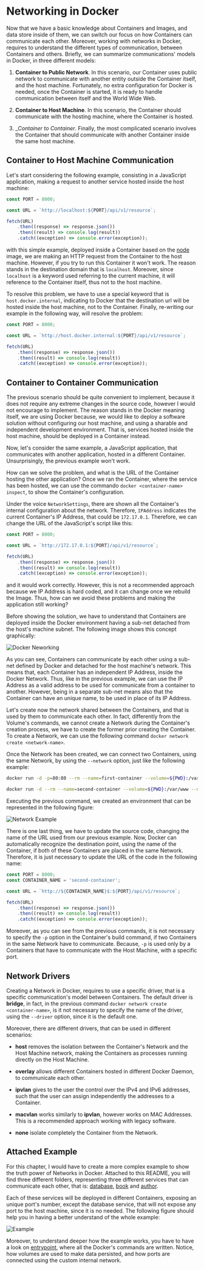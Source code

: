 # Networking in Docker

Now that we have a basic knowledge about Containers and Images, and data store inside of them, we can switch our focus on how Containers can communicate each other. Moreover, working with networks in Docker, requires to understand the different types of communication, between Containers and others. Briefly, we can summarize communications' models in Docker, in three different models:

1. __Container to Public Network__. In this scenario, our Container uses public network to communicate with another entity outside the Container itself, and the host machine. Fortunately, no extra configuration for Docker is needed, once the Container is started, it is ready to handle communication between itself and the World Wide Web.

2. __Container to Host Machine__. In this scenario, the Container should communicate with the hosting machine, where the Container is hosted.

3. __Container to Container_. Finally, the most complicated scenario involves the Container that should communicate with another Container inside the same host machine.

## Container to Host Machine Communication

Let's start considering the following example, consisting in a JavaScript application, making a request to another service hosted inside the host machine:

```javascript
const PORT = 8000;

const URL = `http://localhost:${PORT}/api/v1/resource`;

fetch(URL)
    .then((response) => response.json())
    .then((result) => console.log(result))
    .catch((exception) => console.error(exception));
```

with this simple example, deployed inside a Container based on the [node](https://hub.docker.com/_/node) image, we are making an HTTP request from the Container to the host machine. However, if you try to run this Container it won't work. The reason stands in the destination domain that is `localhost`. Moreover, since `localhost` is a keyword used referring to the current machine, it will reference to the Container itself, thus not to the host machine.

To resolve this problem, we have to use a special keyword that is `host.docker.internal`, indicating to Docker that the destination url will be hosted inside the host machine, not to the Container. Finally, re-writing our example in the following way, will resolve the problem:

```javascript
const PORT = 8000;

const URL = `http://host.docker.internal:${PORT}/api/v1/resource`;

fetch(URL)
    .then((response) => response.json())
    .then((result) => console.log(result))
    .catch((exception) => console.error(exception));
```

## Container to Container Communication

The previous scenario should be quite convenient to implement, because it does not require any extreme changes in the source code, however I would not encourage to implement. The reason stands in the Docker meaning itself, we are using Docker because, we would like to deploy a software solution without configuring our host machine, and using a sharable and independent development environment. That is, services hosted inside the host machine, should be deployed in a Container instead.

Now, let's consider the same example, a JavaScript application, that communicates with another application, hosted in a different Container. Unsurprisingly, the previous example won't work.

How can we solve the problem, and what is the URL of the Container hosting the other application? Once we ran the Container, where the service has been hosted, we can use the commando `docker <container-name> inspect`, to show the Container's configuration.

Under the voice `NetworkSettings`, there are shown all the Container's internal configuration about the network. Therefore, `IPAddress` indicates the current Container's IP Address, that could be `172.17.0.1`. Therefore, we can change the URL of the JavaScript's script like this:

```javascript
const PORT = 8000;

const URL = `http://172.17.0.1:${PORT}/api/v1/resource`;

fetch(URL)
    .then((response) => response.json())
    .then((result) => console.log(result))
    .catch((exception) => console.error(exception));
```

and it would work correctly. However, this is not a recommended approach because we IP Address is hard coded, and it can change once we rebuild the Image. Thus, how can we avoid these problems and making the application still working?

Before showing the solution, we have to understand that Containers are deployed inside the Docker environment having a sub-net detached from the host's machine subnet. The following image shows this concept graphically:

<div style="width: 100%">
    <img src="../assets/3. Networking/Docker Network.png" alt="Docker Neworking"/>
</div>

As you can see, Containers can communicate by each other using a sub-net defined by Docker and detached for the host machine's network. This means that, each Container has an independent IP Address, inside the Docker Network. Thus, like in the previous example, we can use the IP Address as a valid address to be used for communicate from a container to another. However, being in a separate sub-net means also that the Container can have an unique name, to be used in place of its IP Address.

Let's create now the network shared between the Containers, and that is used by them to communicate each other. In fact, differently from the Volume's commands, we cannot create a Network during the Container's creation process, we have to create the former prior creating the Container. To create a Network, we can use the following command `docker network create <network-name>`.

Once the Network has been created, we can connect two Containers, using the same Network, by using the `--network` option, just like the following example:

```bash
docker run -d -p=80:80 --rm --name=first-container --volume=${PWD}:/var/www --network=container-network first-container-image

docker run -d --rm --name=second-container --volume=${PWD}:/var/www --network=container-network second-container-image
```

Executing the previous command, we created an environment that can be represented in the following figure:

<div style="width: 100%">
    <img src="../assets/3. Networking/Network Example.png" alt="Network Example"/>
</div>

There is one last thing, we have to update the source code, changing the name of the URL used from our previous example. Now, Docker can automatically recognize the destination point, using the name of the Container, if both of these Containers are placed in the same Network. Therefore, it is just necessary to update the URL of the code in the following name:

```javascript
const PORT = 8000;
const CONTAINER_NAME = 'second-container';

const URL = `http://${CONTAINER_NAME}$:${PORT}/api/v1/resource`;

fetch(URL)
    .then((response) => response.json())
    .then((result) => console.log(result))
    .catch((exception) => console.error(exception));
```

Moreover, as you can see from the previous commands, it is not necessary to specify the `-p` option in the Container's build command, if two Containers in the same Network have to communicate. Because, `-p` is used only by a Containers that have to communicate with the Host Machine, with a specific port.

## Network Drivers

Creating a Network in Docker, requires to use a specific driver, that is a specific communication's model between Containers. The default driver is __bridge__, in fact, in the previous command `docker network create <container-name>`, is it not necessary to specify the name of the driver, using the `--driver` option, since it is the default one.

Moreover, there are different drivers, that can be used in different scenarios:

* __host__ removes the isolation between the Container's Network and the Host Machine network, making the Containers as processes running directly on the Host Machine.

* __overlay__ allows different Containers hosted in different Docker Daemon, to communicate each other.

* __ipvlan__ gives to the user the control over the IPv4 and IPv6 addresses, such that the user can assign independently the addresses to a Container.

* __macvlan__ works similarly to __ipvlan__, however works on MAC Addresses. This is a recommended approach working with legacy software.

* __none__ isolate completely the Container from the Network.

## Attached Example

For this chapter, I would have to create a more complex example to show the truth power of Networks in Docker. Attached to this README, you will find three different folders, representing three different services that can communicate each other, that is: [database](./database/), [book](./book/) and [author](./author/).

Each of these services will be deployed in different Containers, exposing an unique port's number, except the database service, that will not expose any port to the host machine, since it is no needed. The following figure should help you in having a better understand of the whole example:

<div style="width: 100%">
    <img src="../assets/3. Networking/Example.png" alt="Example"/>
</div>

Moreover, to understand deeper how the example works, you have to have a look on [entrypoint](entrypoint.sh), where all the Docker's commands are written. Notice, how volumes are used to make data persisted, and how ports are connected using the custom internal network.
